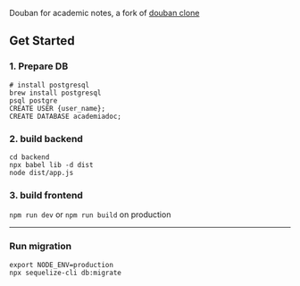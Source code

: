 Douban for academic notes, a fork of [douban clone](https://github.com/jeneser/douban)

## Get Started

### 1. Prepare DB
```
# install postgresql 
brew install postgresql
psql postgre
CREATE USER {user_name};
CREATE DATABASE academiadoc;
```

### 2. build backend
```
cd backend
npx babel lib -d dist
node dist/app.js
```

### 3. build frontend
`npm run dev` or `npm run build` on production

---

### Run migration
```
export NODE_ENV=production
npx sequelize-cli db:migrate
```

